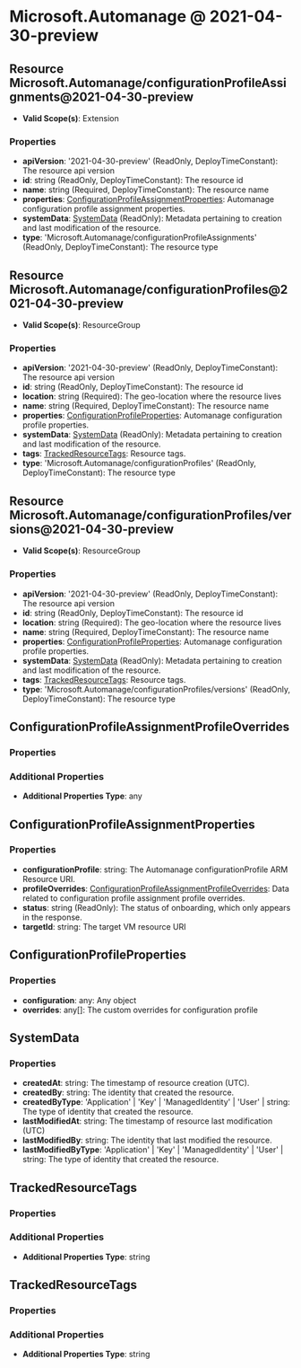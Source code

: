 # Microsoft.Automanage @ 2021-04-30-preview

## Resource Microsoft.Automanage/configurationProfileAssignments@2021-04-30-preview
* **Valid Scope(s)**: Extension
### Properties
* **apiVersion**: '2021-04-30-preview' (ReadOnly, DeployTimeConstant): The resource api version
* **id**: string (ReadOnly, DeployTimeConstant): The resource id
* **name**: string (Required, DeployTimeConstant): The resource name
* **properties**: [ConfigurationProfileAssignmentProperties](#configurationprofileassignmentproperties): Automanage configuration profile assignment properties.
* **systemData**: [SystemData](#systemdata) (ReadOnly): Metadata pertaining to creation and last modification of the resource.
* **type**: 'Microsoft.Automanage/configurationProfileAssignments' (ReadOnly, DeployTimeConstant): The resource type

## Resource Microsoft.Automanage/configurationProfiles@2021-04-30-preview
* **Valid Scope(s)**: ResourceGroup
### Properties
* **apiVersion**: '2021-04-30-preview' (ReadOnly, DeployTimeConstant): The resource api version
* **id**: string (ReadOnly, DeployTimeConstant): The resource id
* **location**: string (Required): The geo-location where the resource lives
* **name**: string (Required, DeployTimeConstant): The resource name
* **properties**: [ConfigurationProfileProperties](#configurationprofileproperties): Automanage configuration profile properties.
* **systemData**: [SystemData](#systemdata) (ReadOnly): Metadata pertaining to creation and last modification of the resource.
* **tags**: [TrackedResourceTags](#trackedresourcetags): Resource tags.
* **type**: 'Microsoft.Automanage/configurationProfiles' (ReadOnly, DeployTimeConstant): The resource type

## Resource Microsoft.Automanage/configurationProfiles/versions@2021-04-30-preview
* **Valid Scope(s)**: ResourceGroup
### Properties
* **apiVersion**: '2021-04-30-preview' (ReadOnly, DeployTimeConstant): The resource api version
* **id**: string (ReadOnly, DeployTimeConstant): The resource id
* **location**: string (Required): The geo-location where the resource lives
* **name**: string (Required, DeployTimeConstant): The resource name
* **properties**: [ConfigurationProfileProperties](#configurationprofileproperties): Automanage configuration profile properties.
* **systemData**: [SystemData](#systemdata) (ReadOnly): Metadata pertaining to creation and last modification of the resource.
* **tags**: [TrackedResourceTags](#trackedresourcetags): Resource tags.
* **type**: 'Microsoft.Automanage/configurationProfiles/versions' (ReadOnly, DeployTimeConstant): The resource type

## ConfigurationProfileAssignmentProfileOverrides
### Properties
### Additional Properties
* **Additional Properties Type**: any

## ConfigurationProfileAssignmentProperties
### Properties
* **configurationProfile**: string: The Automanage configurationProfile ARM Resource URI.
* **profileOverrides**: [ConfigurationProfileAssignmentProfileOverrides](#configurationprofileassignmentprofileoverrides): Data related to configuration profile assignment profile overrides.
* **status**: string (ReadOnly): The status of onboarding, which only appears in the response.
* **targetId**: string: The target VM resource URI

## ConfigurationProfileProperties
### Properties
* **configuration**: any: Any object
* **overrides**: any[]: The custom overrides for configuration profile

## SystemData
### Properties
* **createdAt**: string: The timestamp of resource creation (UTC).
* **createdBy**: string: The identity that created the resource.
* **createdByType**: 'Application' | 'Key' | 'ManagedIdentity' | 'User' | string: The type of identity that created the resource.
* **lastModifiedAt**: string: The timestamp of resource last modification (UTC)
* **lastModifiedBy**: string: The identity that last modified the resource.
* **lastModifiedByType**: 'Application' | 'Key' | 'ManagedIdentity' | 'User' | string: The type of identity that created the resource.

## TrackedResourceTags
### Properties
### Additional Properties
* **Additional Properties Type**: string

## TrackedResourceTags
### Properties
### Additional Properties
* **Additional Properties Type**: string

